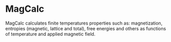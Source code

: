 # MagCalc
MagCalc calculates finite temperatures properties such as: magnetization, entropies (magnetic, lattice and total), free energies and others as functions of temperature and applied magnetic field.
